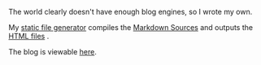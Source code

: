 The world clearly doesn't have enough blog engines, so I wrote my own.

My [static file generator](https://github.com/christofjans/blogengine) compiles the [Markdown Sources](https://github.com/christofjans/sitesrc) and outputs the [HTML files](https://github.com/christofjans/christofjans.github.io) . 

The blog is viewable [here](https://blog.christofjans.com).